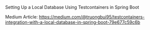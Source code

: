 Setting Up a Local Database Using Testcontainers in Spring Boot

Medium
Article: https://medium.com/@truongbui95/testcontainers-integration-with-a-local-database-in-spring-boot-79e677c59c6b
